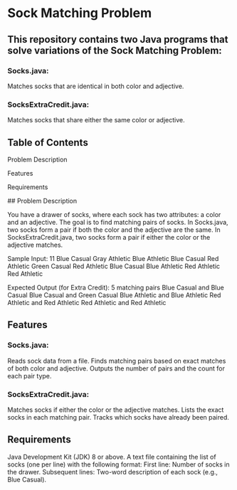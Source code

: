 # Sock Matching Problem
## This repository contains two Java programs that solve variations of the Sock Matching Problem:

### Socks.java: 
Matches socks that are identical in both color and adjective.
### SocksExtraCredit.java:
Matches socks that share either the same color or adjective.

## Table of Contents
<p>Problem Description</p>
<p>Features</p>
<p>Requirements</p>
## Problem Description
<p> You have a drawer of socks, where each sock has two attributes: a color and an adjective. The goal is to find matching pairs of socks.
In Socks.java, two socks form a pair if both the color and the adjective are the same.
In SocksExtraCredit.java, two socks form a pair if either the color or the adjective matches.</p>

<p>Sample Input:
11
Blue Casual
Gray Athletic
Blue Athletic
Blue Casual
Red Athletic
Green Casual
Red Athletic
Blue Casual
Blue Athletic
Red Athletic
Red Athletic
</p>
<p>Expected Output (for Extra Credit):
5 matching pairs
Blue Casual and Blue Casual
Blue Casual and Green Casual
Blue Athletic and Blue Athletic
Red Athletic and Red Athletic
Red Athletic and Red Athletic
</p>

## Features
### Socks.java:
Reads sock data from a file.
Finds matching pairs based on exact matches of both color and adjective.
Outputs the number of pairs and the count for each pair type.

### SocksExtraCredit.java:
Matches socks if either the color or the adjective matches.
Lists the exact socks in each matching pair.
Tracks which socks have already been paired.

## Requirements
<p>Java Development Kit (JDK) 8 or above.
A text file containing the list of socks (one per line) with the following format:
First line: Number of socks in the drawer.
Subsequent lines: Two-word description of each sock (e.g., Blue Casual).
</p>
